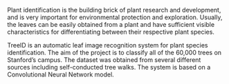Plant identification is the building brick of plant research and development, and is very important for environmental protection and exploration. Usually, the leaves can be easily obtained from a plant and have sufficient visible characteristics for differentiating between their respective plant species.

TreeID is an automatic leaf image recognition system for plant species identification. The aim of the project is to classify all of the 60,000 trees on Stanford’s campus. The dataset was obtained from several different sources including self-conducted tree walks. The system is based on a Convolutional Neural Network model.
